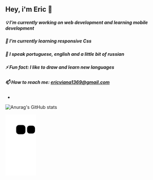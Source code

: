 ## Hey, i'm Eric 👋


##### 💡 I’m currently working on web development and learning mobile development
##### 🌱 I’m currently learning responsive Css
##### 👾 I speak portuguese, english and a little bit of russian
##### ⚡ Fun fact: I like to draw and learn new languages
##### 📫 How to reach me: ericviana1369@gmail.com

-

![Anurag's GitHub stats](https://github-readme-stats.vercel.app/api?username=ebvv&show_icons=true&theme=dark)


![Snake animation](https://github.com/rafaballerini/rafaballerini/blob/output/github-contribution-grid-snake.svg)
